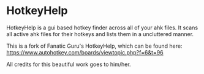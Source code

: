 # HotkeyHelp #

HotkeyHelp is a gui based hotkey finder across all of your ahk files. It scans all active ahk files for their hotkeys and lists them in a uncluttered manner.

This is a fork of Fanatic Guru's HotkeyHelp, which can be found here: 
https://www.autohotkey.com/boards/viewtopic.php?f=6&t=96

All credits for this beautiful work goes to him/her. 